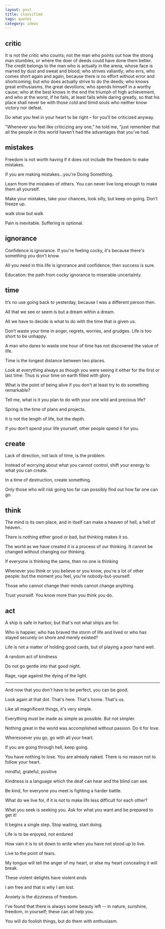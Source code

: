 ```yaml
---
layout: post
title: classified
tags: quotes
category: ideas
---
```




## critic

It is not the critic who counts; not the man who points out how the strong man stumbles, or where the doer of deeds could have done them better. The credit belongs to the man who is actually in the arena, whose face is marred by dust and sweat and blood; who strives valiantly; who errs, who comes short again and again, because there is no effort without error and shortcoming; but who does actually strive to do the deeds; who knows great enthusiasms, the great devotions; who spends himself in a worthy cause; who at the best knows in the end the triumph of high achievement, and who at the worst, if he fails, at least fails while daring greatly, so that his place shall never be with those cold and timid souls who neither know victory nor defeat.

Do what you feel in your heart to be right – for you’ll be criticized anyway.

"Whenever you feel like criticizing any one," he told me, "just remember that all the people in this world haven't had the advantages that you've had.


## mistakes 

Freedom is not worth having if it does not include the freedom to make mistakes.

If you are making mistakes...you're Doing Something.

Learn from the mistakes of others. You can never live long enough to make them all yourself.

Make your mistakes, take your chances, look silly, but keep on going. Don’t freeze up.

walk slow but walk 

Pain is inevitable. Suffering is optional.


## ignorance

Confidence is ignorance. If you're feeling cocky, it's because there's something you don't know.

All you need in this life is ignorance and confidence; then success is sure.

Education: the path from cocky ignorance to miserable uncertainty.



## time 

It’s no use going back to yesterday, because I was a different person then.

All that we see or seem is but a dream within a dream.

All we have to decide is what to do with the time that is given us.

Don’t waste your time in anger, regrets, worries, and grudges. Life is too short to be unhappy.

A man who dares to waste one hour of time has not discovered the value of life.

Time is the longest distance between two places.

Look at everything always as though you were seeing it either for the first or last time: Thus is your time on earth filled with glory.

What is the point of being alive if you don't at least try to do something remarkable?

Tell me, what is it you plan to do with your one wild and precious life?

Spring is the time of plans and projects.

It is not the length of life, but the depth.

if you don’t spend your life yourself, other people spend it for you.



## create 

Lack of direction, not lack of time, is the problem.

Instead of worrying about what you cannot control, shift your energy to what you can create.

In a time of destruction, create something.

Only those who will risk going too far can possibly find out how far one can go.



## think 

The mind is its own place, and in itself can make a heaven of hell, a hell of heaven..


There is nothing either good or bad, but thinking makes it so.

The world as we have created it is a process of our thinking. It cannot be changed without changing our thinking.

If everyone is thinking the same, then no one is thinking

Whenever you think or you believe or you know, you're a lot of other people: but the moment you feel, you're nobody-but-yourself.

Those who cannot change their minds cannot change anything.

Trust yourself. You know more than you think you do.

## act 


A ship is safe in harbor, but that's not what ships are for.

Who is happier, who has braved the storm of life and lived or who has stayed securely on shore and merely existed?

Life is not a matter of holding good cards, but of playing a poor hand well.

A random act of kindness


Do not go gentle into that good night.

Rage, rage against the dying of the light.

---

And now that you don't have to be perfect, you can be good.

Look again at that dot. That's here. That's home. That's us.

Like all magnificent things, it's very simple.

Everything must be made as simple as possible. But not simpler.


Nothing great in the world was accomplished without passion. Do it for love. 


Wheresoever you go, go with all your heart.

If you are going through hell, keep going.

You have nothing to lose. You are already naked. There is no reason not to follow your heart.


mindful, grateful, positive 

Kindness is a language which the deaf can hear and the blind can see.

Be kind, for everyone you meet is fighting a harder battle.

What do we live for, if it is not to make life less difficult for each other?


What you seek is seeking you. Ask for what you want and be prepared to get it!


It begins a single step. Stop waiting, start doing.


Life is to be enjoyed, not endured

How vain it is to sit down to write when you have not stood up to live.

Live to the point of tears.

My tongue will tell the anger of my heart, or else my heart concealing it will break.

These violent delights have violent ends

I am free and that is why I am lost.

Anxiety is the dizziness of freedom.

I've found that there is always some beauty left -- in nature, sunshine, freedom, in yourself; these can all help you.


You will do foolish things, but do them with enthusiasm.


